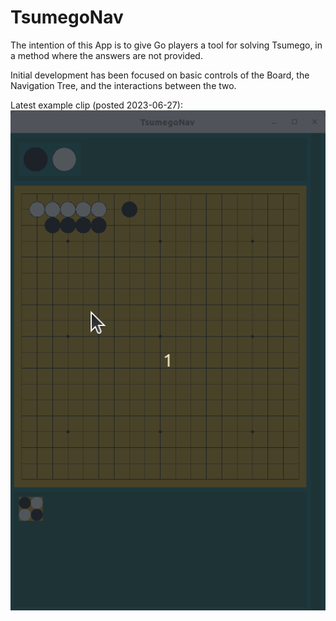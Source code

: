 # TsumegoNav



The intention of this App is to give Go players a tool for solving Tsumego, in a method where the answers are not provided.

Initial development has been focused on basic controls of the Board, the Navigation Tree, and the interactions between the two.

Latest example clip (posted 2023-06-27):
![](example_01.gif)
